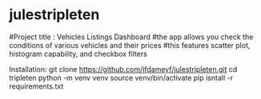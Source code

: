 # julestripleten
#Project title : Vehicles Listings Dashboard
#the app allows you check the conditions of various vehicles and their prices
#this features scatter plot, histogram capability, and checkbox filters

Installation:
git clone https://github.com/jfdameyf/julestripleten.git
cd tripleten
python -m venv venv
source venv/bin/activate
pip isntall -r requirements.txt